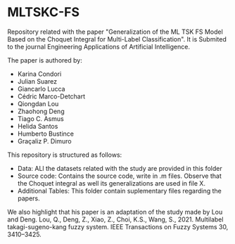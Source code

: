 # MLTSKC-FS
Repository related with the paper "Generalization of the ML TSK FS Model Based on the Choquet Integral for Multi-Label Classification". It is Submited to the journal Engineering Applications of Artificial Intelligence.

The paper is authored by:
  - Karina Condori
  - Julian Suarez
  - Giancarlo Lucca
  - Cédric Marco-Detchart
  - Qiongdan Lou
  - Zhaohong Deng
  - Tiago C. Asmus
  - Helida Santos
  - Humberto Bustince
  - Graçaliz P. Dimuro

This repository is structured as follows:
  - Data: ALl the datasets related with the study are provided in this folder
  - Source code: Contains the source code, write in .m files. Observe that the Choquet integral as well its generalizations are used in file X.
  - Additional Tables: This folder contain suplementary files regarding the papers.

We also highlight that his paper is an adaptation of the study made by Lou and Deng.
Lou, Q., Deng, Z., Xiao, Z., Choi, K.S., Wang, S., 2021. Multilabel takagi-sugeno-kang fuzzy system. IEEE Transactions on Fuzzy Systems 30, 3410–3425.
